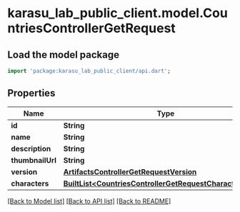 # karasu_lab_public_client.model.CountriesControllerGetRequest

## Load the model package
```dart
import 'package:karasu_lab_public_client/api.dart';
```

## Properties
Name | Type | Description | Notes
------------ | ------------- | ------------- | -------------
**id** | **String** |  | [optional] 
**name** | **String** |  | [optional] 
**description** | **String** |  | [optional] 
**thumbnailUrl** | **String** |  | [optional] 
**version** | [**ArtifactsControllerGetRequestVersion**](ArtifactsControllerGetRequestVersion.md) |  | [optional] 
**characters** | [**BuiltList&lt;CountriesControllerGetRequestCharactersInner&gt;**](CountriesControllerGetRequestCharactersInner.md) |  | [optional] 

[[Back to Model list]](../README.md#documentation-for-models) [[Back to API list]](../README.md#documentation-for-api-endpoints) [[Back to README]](../README.md)


